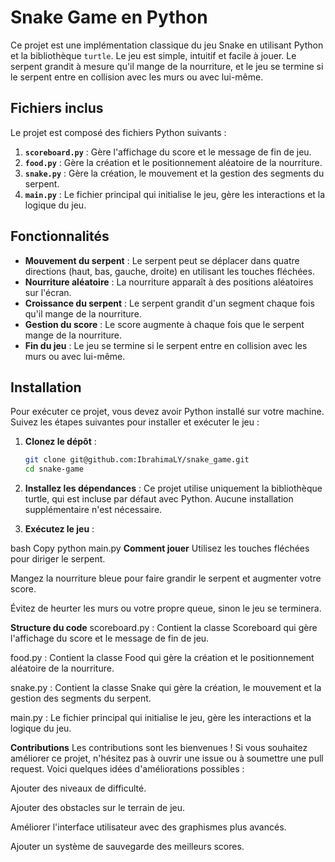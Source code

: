# Snake Game en Python

Ce projet est une implémentation classique du jeu Snake en utilisant Python et la bibliothèque `turtle`. Le jeu est simple, intuitif et facile à jouer. Le serpent grandit à mesure qu'il mange de la nourriture, et le jeu se termine si le serpent entre en collision avec les murs ou avec lui-même.

## Fichiers inclus

Le projet est composé des fichiers Python suivants :

1. **`scoreboard.py`** : Gère l'affichage du score et le message de fin de jeu.
2. **`food.py`** : Gère la création et le positionnement aléatoire de la nourriture.
3. **`snake.py`** : Gère la création, le mouvement et la gestion des segments du serpent.
4. **`main.py`** : Le fichier principal qui initialise le jeu, gère les interactions et la logique du jeu.

## Fonctionnalités

- **Mouvement du serpent** : Le serpent peut se déplacer dans quatre directions (haut, bas, gauche, droite) en utilisant les touches fléchées.
- **Nourriture aléatoire** : La nourriture apparaît à des positions aléatoires sur l'écran.
- **Croissance du serpent** : Le serpent grandit d'un segment chaque fois qu'il mange de la nourriture.
- **Gestion du score** : Le score augmente à chaque fois que le serpent mange de la nourriture.
- **Fin du jeu** : Le jeu se termine si le serpent entre en collision avec les murs ou avec lui-même.

## Installation

Pour exécuter ce projet, vous devez avoir Python installé sur votre machine. Suivez les étapes suivantes pour installer et exécuter le jeu :

1. **Clonez le dépôt** :
   ```bash
   git clone git@github.com:IbrahimaLY/snake_game.git
   cd snake-game
 2.  **Installez les dépendances** :
Ce projet utilise uniquement la bibliothèque turtle, qui est incluse par défaut avec Python. Aucune installation supplémentaire n'est nécessaire.

3. **Exécutez le jeu** :

bash
Copy
python main.py
**Comment jouer**
Utilisez les touches fléchées pour diriger le serpent.

Mangez la nourriture bleue pour faire grandir le serpent et augmenter votre score.

Évitez de heurter les murs ou votre propre queue, sinon le jeu se terminera.

**Structure du code**
scoreboard.py : Contient la classe Scoreboard qui gère l'affichage du score et le message de fin de jeu.

food.py : Contient la classe Food qui gère la création et le positionnement aléatoire de la nourriture.

snake.py : Contient la classe Snake qui gère la création, le mouvement et la gestion des segments du serpent.

main.py : Le fichier principal qui initialise le jeu, gère les interactions et la logique du jeu.

**Contributions**
Les contributions sont les bienvenues ! Si vous souhaitez améliorer ce projet, n'hésitez pas à ouvrir une issue ou à soumettre une pull request. Voici quelques idées d'améliorations possibles :

Ajouter des niveaux de difficulté.

Ajouter des obstacles sur le terrain de jeu.

Améliorer l'interface utilisateur avec des graphismes plus avancés.

Ajouter un système de sauvegarde des meilleurs scores.

